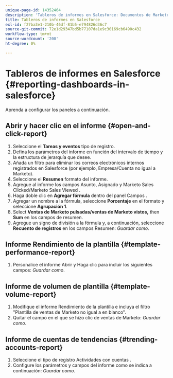 ```yaml
---
unique-page-id: 14352464
description: 'Tableros de informes en Salesforce: Documentos de Marketo: Documentación del producto'
title: Tableros de informes en Salesforce
exl-id: f27ba3e1-210b-46df-81b5-e794826d36c7
source-git-commit: 72e1d29347bd5b77107da1e9c30169cb6490c432
workflow-type: tm+mt
source-wordcount: '200'
ht-degree: 0%

---
```


# Tableros de informes en Salesforce {#reporting-dashboards-in-salesforce}

Aprenda a configurar los paneles a continuación.

## Abrir y hacer clic en el informe {#open-and-click-report}

1. Seleccione el **Tareas y eventos** tipo de registro.
1. Defina los parámetros del informe en función del intervalo de tiempo y la estructura de jerarquía que desee.
1. Añada un filtro para eliminar los correos electrónicos internos registrados en Salesforce (por ejemplo, Empresa/Cuenta no igual a Marketo).
1. Seleccione el **Resumen** formato del informe.
1. Agregue al informe los campos Asunto, Asignado y Marketo Sales Clicked/Marketo Sales Viewed .
1. Haga doble clic en **Agregar fórmula** dentro del panel Campos .
1. Agregar un nombre a la fórmula, seleccione **Porcentaje** en el formato y seleccione **Agrupación 1**.
1. Select **Ventas de Marketo pulsadas/ventas de Marketo vistos,** then **Sum** en los campos de resumen.
1. Agregue un signo de división a la fórmula y, a continuación, seleccione **Recuento de registros** en los campos Resumen: _Guardar como_.

## Informe Rendimiento de la plantilla {#template-performance-report}

1. Personalice el informe Abrir y Haga clic para incluir los siguientes campos: _Guardar como_.

## Informe de volumen de plantilla {#template-volume-report}

1. Modifique el informe Rendimiento de la plantilla e incluya el filtro &quot;Plantilla de ventas de Marketo no igual a en blanco&quot;.
1. Quitar el campo en el que se hizo clic de ventas de Marketo: _Guardar como_.

## Informe de cuentas de tendencias {#trending-accounts-report}

1. Seleccione el tipo de registro Actividades con cuentas .
1. Configure los parámetros y campos del informe como se indica a continuación: _Guardar como_.
